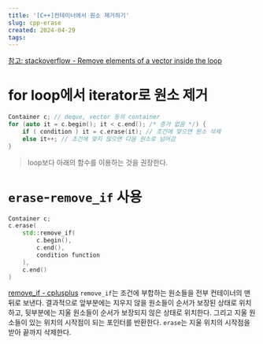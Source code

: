 ```yaml
---
title: '[C++]컨테이너에서 원소 제거하기'
slug: cpp-erase
created: 2024-04-29
tags:
---
```


[참고: stackoverflow - Remove elements of a vector inside the loop][1]

# for loop에서 iterator로 원소 제거

```cpp
Container c; // deque, vector 등의 container
for (auto it = c.begin(); it < c.end(); /* 증가 없음 */) {
	if ( condition ) it = c.erase(it); // 조건에 맞으면 원소 삭제
	else it++; // 조건에 맞지 않으면 다음 원소로 넘어감
}
```

> loop보다 아래의 함수를 이용하는 것을 권장한다.

# `erase`-`remove_if` 사용

```cpp
Container c;
c.erase(
	std::remove_if(
		c.begin(),
		c.end(),
		condition function
	),
	c.end()
)
```

[remove_if - cplusplus][2]
`remove_if`는 조건에 부합하는 원소들을 전부 컨테이너의 맨 뒤로 보낸다. 결과적으로 앞부분에는 지우지 않을 원소들이 순서가 보장된 상태로 위치하고, 뒷부분에는 지울 원소들이 순서가 보장되지 않은 상태로 위치한다. 그리고 지울 원소들이 있는 위치의 시작점이 되는 포인터를 반환한다.
`erase`는 지울 위치의 시작점을 받아 끝까지 삭제한다.

[1]: https://stackoverflow.com/questions/8628951/remove-elements-of-a-vector-inside-the-loop
[2]: https://cplusplus.com/reference/algorithm/remove_if/

